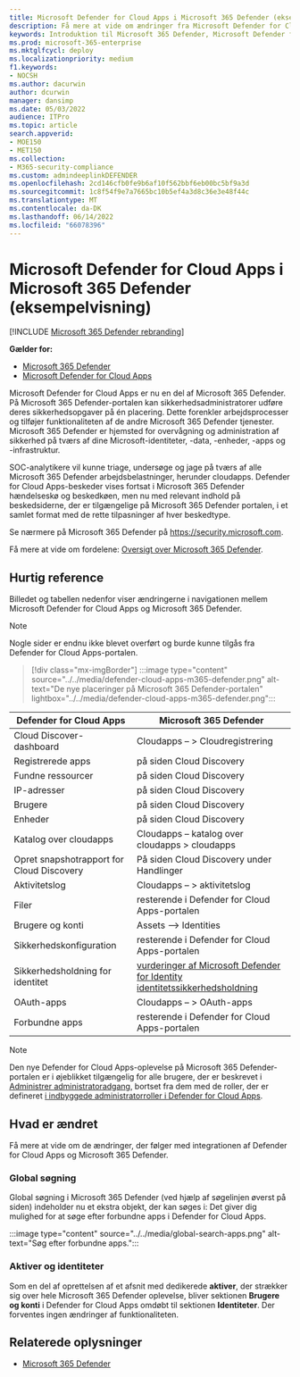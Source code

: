 ```yaml
---
title: Microsoft Defender for Cloud Apps i Microsoft 365 Defender (eksempelvisning)
description: Få mere at vide om ændringer fra Microsoft Defender for Cloud Apps til Microsoft 365 Defender
keywords: Introduktion til Microsoft 365 Defender, Microsoft Defender for Cloud Apps
ms.prod: microsoft-365-enterprise
ms.mktglfcycl: deploy
ms.localizationpriority: medium
f1.keywords:
- NOCSH
ms.author: dacurwin
author: dcurwin
manager: dansimp
ms.date: 05/03/2022
audience: ITPro
ms.topic: article
search.appverid:
- MOE150
- MET150
ms.collection:
- M365-security-compliance
ms.custom: admindeeplinkDEFENDER
ms.openlocfilehash: 2cd146cfb0fe9b6af10f562bbf6eb00bc5bf9a3d
ms.sourcegitcommit: 1c8f54f9e7a7665bc10b5ef4a3d8c36e3e48f44c
ms.translationtype: MT
ms.contentlocale: da-DK
ms.lasthandoff: 06/14/2022
ms.locfileid: "66078396"
---
```

# <a name="microsoft-defender-for-cloud-apps-in-microsoft-365-defender-preview"></a>Microsoft Defender for Cloud Apps i Microsoft 365 Defender (eksempelvisning)

[!INCLUDE [Microsoft 365 Defender rebranding](../includes/microsoft-defender.md)]

**Gælder for:**

- [Microsoft 365 Defender](microsoft-365-defender.md)
- [Microsoft Defender for Cloud Apps](/defender-cloud-apps/)

Microsoft Defender for Cloud Apps er nu en del af Microsoft 365 Defender. På Microsoft 365 Defender-portalen kan sikkerhedsadministratorer udføre deres sikkerhedsopgaver på én placering. Dette forenkler arbejdsprocesser og tilføjer funktionaliteten af de andre Microsoft 365 Defender tjenester. Microsoft 365 Defender er hjemsted for overvågning og administration af sikkerhed på tværs af dine Microsoft-identiteter, -data, -enheder, -apps og -infrastruktur.

SOC-analytikere vil kunne triage, undersøge og jage på tværs af alle Microsoft 365 Defender arbejdsbelastninger, herunder cloudapps.
Defender for Cloud Apps-beskeder vises fortsat i Microsoft 365 Defender hændelseskø og beskedkøen, men nu med relevant indhold på beskedsiderne, der er tilgængelige på Microsoft 365 Defender portalen, i et samlet format med de rette tilpasninger af hver beskedtype.

Se nærmere på Microsoft 365 Defender på <https://security.microsoft.com>.

Få mere at vide om fordelene: [Oversigt over Microsoft 365 Defender](microsoft-365-defender.md).

## <a name="quick-reference"></a>Hurtig reference

Billedet og tabellen nedenfor viser ændringerne i navigationen mellem Microsoft Defender for Cloud Apps og Microsoft 365 Defender.

> [!NOTE]
> Nogle sider er endnu ikke blevet overført og burde kunne tilgås fra Defender for Cloud Apps-portalen.

> [!div class="mx-imgBorder"]
> :::image type="content" source="../../media/defender-cloud-apps-m365-defender.png" alt-text="De nye placeringer på Microsoft 365 Defender-portalen" lightbox="../../media/defender-cloud-apps-m365-defender.png":::

| Defender for Cloud Apps | Microsoft 365 Defender |
|---------|---------|
| Cloud Discover-dashboard | Cloudapps – > Cloudregistrering |
| Registrerede apps | på siden Cloud Discovery |
| Fundne ressourcer | på siden Cloud Discovery |
| IP-adresser | på siden Cloud Discovery |
| Brugere | på siden Cloud Discovery |
| Enheder | på siden Cloud Discovery |
| Katalog over cloudapps |  Cloudapps – katalog over cloudapps > cloudapps |
| Opret snapshotrapport for Cloud Discovery | På siden Cloud Discovery under Handlinger |
| Aktivitetslog | Cloudapps – > aktivitetslog |
| Filer | resterende i Defender for Cloud Apps-portalen |
| Brugere og konti | Assets –> Identities |
| Sikkerhedskonfiguration | resterende i Defender for Cloud Apps-portalen |
| Sikkerhedsholdning for identitet | [vurderinger af Microsoft Defender for Identity identitetssikkerhedsholdning](/defender-for-identity/isp-overview) |
| OAuth-apps | Cloudapps – > OAuth-apps |
| Forbundne apps | resterende i Defender for Cloud Apps-portalen |

> [!NOTE]
> Den nye Defender for Cloud Apps-oplevelse på Microsoft 365 Defender-portalen er i øjeblikket tilgængelig for alle brugere, der er beskrevet i [Administrer administratoradgang](/defender-cloud-apps/manage-admins), bortset fra dem med de roller, der er defineret [i indbyggede administratorroller i Defender for Cloud Apps](/defender-cloud-apps/manage-admins#built-in-admin-roles-in-defender-for-cloud-apps).

## <a name="whats-changed"></a>Hvad er ændret

Få mere at vide om de ændringer, der følger med integrationen af Defender for Cloud Apps og Microsoft 365 Defender.

### <a name="global-search"></a>Global søgning

Global søgning i Microsoft 365 Defender (ved hjælp af søgelinjen øverst på siden) indeholder nu et ekstra objekt, der kan søges i: Det giver dig mulighed for at søge efter forbundne apps i Defender for Cloud Apps.

:::image type="content" source="../../media/global-search-apps.png" alt-text="Søg efter forbundne apps.":::

### <a name="assets-and-identities"></a>Aktiver og identiteter

Som en del af oprettelsen af et afsnit med dedikerede **aktiver**, der strækker sig over hele Microsoft 365 Defender oplevelse, bliver sektionen **Brugere og konti** i Defender for Cloud Apps omdøbt til sektionen **Identiteter**. Der forventes ingen ændringer af funktionaliteten.

## <a name="related-information"></a>Relaterede oplysninger

- [Microsoft 365 Defender](microsoft-365-defender.md)
